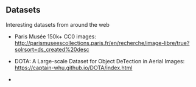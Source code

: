 ## Datasets

Interesting datasets from around the web

- Paris Musée 150k+ CC0 images: http://parismuseescollections.paris.fr/en/recherche/image-libre/true?solrsort=ds_created%20desc

- DOTA: A Large-scale Dataset for Object DeTection in Aerial Images: https://captain-whu.github.io/DOTA/index.html

- 
